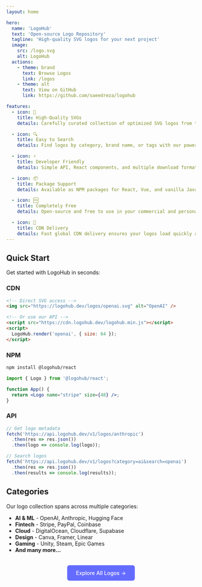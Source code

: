 ```yaml
---
layout: home

hero:
  name: 'LogoHub'
  text: 'Open-source Logo Repository'
  tagline: 'High-quality SVG logos for your next project'
  image:
    src: /logo.svg
    alt: LogoHub
  actions:
    - theme: brand
      text: Browse Logos
      link: /logos
    - theme: alt
      text: View on GitHub
      link: https://github.com/saeedreza/logohub

features:
  - icon: 🎨
    title: High-Quality SVGs
    details: Carefully curated collection of optimized SVG logos from top brands and companies.

  - icon: 🔍
    title: Easy to Search
    details: Find logos by category, brand name, or tags with our powerful search functionality.

  - icon: ⚡
    title: Developer Friendly
    details: Simple API, React components, and multiple download formats for seamless integration.

  - icon: 📦
    title: Package Support
    details: Available as NPM packages for React, Vue, and vanilla JavaScript projects.

  - icon: 🆓
    title: Completely Free
    details: Open-source and free to use in your commercial and personal projects.

  - icon: 🚀
    title: CDN Delivery
    details: Fast global CDN delivery ensures your logos load quickly anywhere in the world.
---
```


## Quick Start

Get started with LogoHub in seconds:

### CDN

```html
<!-- Direct SVG access -->
<img src="https://logohub.dev/logos/openai.svg" alt="OpenAI" />

<!-- Or use our API -->
<script src="https://cdn.logohub.dev/logohub.min.js"></script>
<script>
  LogoHub.render('openai', { size: 64 });
</script>
```

### NPM

```bash
npm install @logohub/react
```

```jsx
import { Logo } from '@logohub/react';

function App() {
  return <Logo name="stripe" size={48} />;
}
```

### API

```javascript
// Get logo metadata
fetch('https://api.logohub.dev/v1/logos/anthropic')
  .then(res => res.json())
  .then(logo => console.log(logo));

// Search logos
fetch('https://api.logohub.dev/v1/logos?category=ai&search=openai')
  .then(res => res.json())
  .then(results => console.log(results));
```

## Categories

Our logo collection spans across multiple categories:

- **AI & ML** - OpenAI, Anthropic, Hugging Face
- **Fintech** - Stripe, PayPal, Coinbase
- **Cloud** - DigitalOcean, Cloudflare, Supabase
- **Design** - Canva, Framer, Linear
- **Gaming** - Unity, Steam, Epic Games
- **And many more...**

<div style="text-align: center; margin: 2rem 0;">
  <a href="/logos" style="
    display: inline-block;
    padding: 12px 24px;
    background: #646cff;
    color: white;
    text-decoration: none;
    border-radius: 6px;
    font-weight: 500;
  ">
    Explore All Logos →
  </a>
</div>
